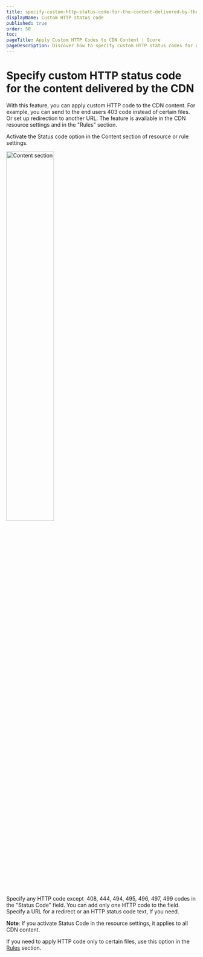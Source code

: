 ```yaml
---
title: specify-custom-http-status-code-for-the-content-delivered-by-the-cdn
displayName: Custom HTTP status code
published: true
order: 50
toc:
pageTitle: Apply Custom HTTP Codes to CDN Content | Gcore
pageDescription: Discover how to specify custom HTTP status codes for content delivered by a CDN, either for all content or specific files.
---
```

# Specify custom HTTP status code for the content delivered by the CDN

With this feature, you can apply custom HTTP code to the CDN content. For example, you can send to the end users 403 code instead of certain files. Or set up redirection to another URL. The feature is available in the CDN resource settings and in the "Rules" section.

Activate the Status code option in the Content section of resource or rule settings.

<img src="https://assets.gcore.pro/docs/cdn/cdn-resource-options/specify-custom-http-status-code-for-the-content-delivered-by-the-cdn/_______________.jpg" alt="Content section " width="50%">

Specify any HTTP code except  408, 444, 494, 495, 496, 497, 499 codes in the "Status Code" field. You can add only one HTTP code to the field. Specify a URL for a redirect or an HTTP status code text, If you need.

**Note**: If you activate Status Code in the resource settings, it applies to all CDN content.

If you need to apply HTTP code only to certain files, use this option in the <a href="https://gcore.com/docs/cdn/cdn-resource-options/rules-for-particular-files/create-a-rule-manually-or-from-a-template-to-configure-settings-for-particular-files" target="_blank">Rules</a> section.